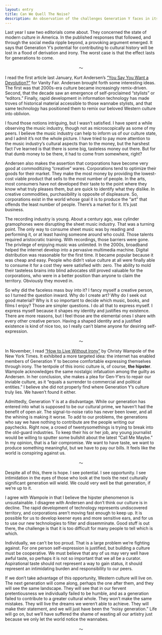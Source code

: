 ```yaml
---
layout: entry
title: Can We Quell The Noise?
description: An observation of the challenges Generation Y faces in its attempt to leave a mark on cultural history.
---
```

Last year I saw two editorials come about. They concerned the state of modern
culture in America. In the published responses that followed, and through the
social media ripple beyond, a provoking argument emerged. It says that
Generation Y’s potential for contributing to cultural history will be lost in a
flood of derivation and irony. The worst case is that the effect lasts for
generations to come.

<div align="center">〜</div>

I read the first article last January, Kurt Andersen’s [“You
Say You Want a Devolution?”](http://www.vanityfair.com/style/2012/01/prisoners-of-style-201201)
for Vanity Fair. Andersen brought forth some interesting ideas. The
first was that 2000s-era culture became increasingly remix-driven. Second,
that the decade saw an emergence of self-proclaimed “stylists” or “editors.”
Finally, rapid development in information technology has made troves of
historical material accessible to those wannabe stylists, and that same
technology has positioned them to remix our beloved Western culture into
oblivion.

I found those notions intriguing, but I wasn’t satisfied. I have spent a while
observing the music industry, though not as microscopically as some of my peers.
I believe the music industry can help to inform us of our culture state,
and I admit it’s not the whole picture. I have tried to pay more attention to the
music industry’s cultural aspects than to the money, but the harshest fact I’ve
learned is that there is some big, tasteless money out there. But for that dumb
money to be there, it had to come from somewhere, right?

Andersen also makes the assertion that corporations have become very good at
commoditizing “creative” wares. Corporations tend to optimize their
goods for their market. They make the most money by providing the lowest-cost
viable product that sells to the most number of people. In the arts,
most consumers have not developed their taste to the point where they know
what truly pleases them, but are quick to identify what they dislike. In creative
commodities, purchasibility is opposite of displeasure. So, corporations exist
in the world whose goal it is to produce the “art” that offends the least number
of people. There’s a market for it. It’s just business.

The recording industry is young. About a century ago, wax cylinder
gramophones were disrupting the sheet music industry. That was a
turning point. The only way to consume sheet music was by reading and performing
it, or at least having someone around who could. Those talents required
aristocratic training. With recordings, those barriers were gone. The privilege
of enjoying music was unlimited. In the 2000s, broadband helped the internet
develop into a pervasive multimedia machine. Digital distribution was reasonable
for the first time. It became popular because it was cheap and easy.
People who didn’t value culture at all were finally able to consume it for a
cost they were satisfied with: zero. The ability to mold their tasteless brains
into blind advocates still proved valuable for the corporations, who were in a
better position than anyone to claim the territory. Obviously they moved in.

So why did the faceless mass buy into it? I fancy myself a creative person,
so I turned the question inward. Why do I create art? Why do
I seek out good material? Why is it so important to decide which music, books,
and films I enjoy? Those are simpler questions. I do all that to express myself.
I express myself because it shapes my identity and justifies my existence. There
are more reasons, but I feel those are the elemental ones I share with
every other creative person. Having a shaped identity and a justified
existence is kind of nice too, so I really can’t blame anyone for desiring
self-expression.

<div align="center">〜</div>

In November, I read [“How to Live Without Irony”](http://opinionator.blogs.nytimes.com/2012/11/17/how-to-live-without-irony/)
by Christy Wampole of the New York Times. It exhibited a more targeted idea:
the internet has enabled members of Generation Y to become comfortable
expressing themselves through irony. The tentpole of this ironic culture is,
of course, **the hipster**. Wampole acknowledges the same nostalgic infatuation
among the guilty as Andersen. In her conclusion, she makes a plea for
Gen-Y’ers to repair our inviable culture, as it “equals a surrender to
commercial and political entities.” I believe she did not properly find
where Generation Y’s culture truly lies. We haven’t found it either.

Admittedly, Generation Y is at a disdvantage. While our generation has
entered into what is supposed to be our cultural prime, we haven’t had the
benefit of open air. The signal-to-noise ratio has never been lower, and all
the whining is making it worse. To add to our problems, the generations who say
we have nothing to contribute are the people writing our paychecks.
Right now, a crowd of twentysomethings is trying to break into the old-guard
industries. To keep their his or her job, any young journalist would be
willing to sputter some bullshit about the latest “Call Me Maybe.”
In my opinion, that is a fair compromise. We want to have taste, we want to
produce something meaningful, but we have to pay our bills. It feels like
the world is conspiring against us.

<div align="center">〜</div>

Despite all of this, there is hope. I see potential. I see opportunity.
I see intimidation in the eyes of those who look at the tools the next
culturally significant generation will wield. We could very well be that
generation, if we’re up to it.

I agree with Wampole in that I believe the hipster phenomenon is
unsustainable. I disagree with Andersen and don’t think our culture is in
decline. The rapid development of technology represents undiscovered territory,
and corporations aren’t moving fast enough to keep up. It is possible for us to
develop keener eyes and more sensitive ears, and for us to use our new
technologies to filter and dissemminate. Good stuff is out there, the challenge
is that it is too difficult for many people to tell which is which.

Individually, we can’t be too proud. That is a large problem we’re
fighting against. For one person self-expression is justified, but building
a culture must be cooperative. We must believe that any of us may very well have
awful taste, so perhaps it is not so important that we all be a curator.
Aspirational taste should not represent a way to gain status, it should
represent an intimidating burden and responsibility to our peers.

If we don’t take advantage of this opportunity, Western culture will live on.
The next generation will come along, perhaps the one after them,
and they will see the same landscape. They will see that in our fervent
pretentiousness we individually failed to be humble, and as a generation failed
to contribute to a greater cultural whole. They won’t make the same mistakes.
They will live the dreams we weren’t able to achieve. They will make their
statement, and we will just have been the “noisy generation.” Life will go on,
but we’ll have suffered the shame of wasting all our artistry just because
we only let the world notice the wannabes.

<div align="center">〜</div>
